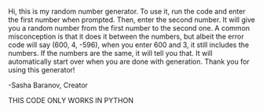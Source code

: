 Hi, this is my random number generator.
To use it, run the code and enter the first number when prompted.
Then, enter the second number.
It will give you a random number from the first number to the second one.
A common misconception is that it does it between the numbers, but albeit the error code will say (600, 4, -596), when you enter 600 and 3, it still includes the numbers.
If the numbers are the same, it will tell you that.
It will automatically start over when you are done with generation.
Thank you for using this generator!

-Sasha Baranov, Creator

THIS CODE ONLY WORKS IN PYTHON
